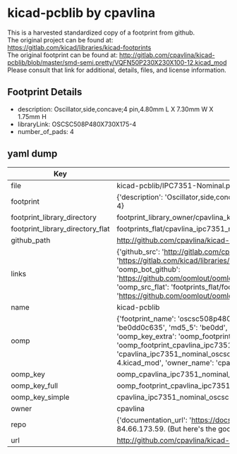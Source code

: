 # kicad-pcblib by cpavlina  
This is a harvested standardized copy of a footprint from github.  
The original project can be found at:  
https://gitlab.com/kicad/libraries/kicad-footprints  
The original footprint can be found at:
http://gitlab.com/cpavlina/kicad-pcblib/blob/master/smd-semi.pretty/VQFN50P230X230X100-12.kicad_mod
Please consult that link for additional, details, files, and license information.  
## Footprint Details
* description: Oscillator,side,concave;4 pin,4.80mm L X 7.30mm W X 1.75mm H  
* libraryLink: OSCSC508P480X730X175-4  
* number_of_pads: 4  
## yaml dump  
| Key | Value |  
| --- | --- |  
| file | kicad-pcblib/IPC7351-Nominal.pretty/OSCSC508P480X730X175-4.kicad_mod |  
| footprint | {'description': 'Oscillator,side,concave;4 pin,4.80mm L X 7.30mm W X 1.75mm H', 'libraryLink': 'OSCSC508P480X730X175-4', 'number_of_pads': 4} |  
| footprint_library_directory | footprint_library_owner/cpavlina_kicad-pcblib |  
| footprint_library_directory_flat | footprints_flat/cpavlina_ipc7351_nominal_oscsc508p480x730x175_4/working |  
| github_path | http://github.com/cpavlina/kicad-pcblib/blob/master/IPC7351-Nominal.pretty/OSCSC508P480X730X175-4.kicad_mod |  
| links | {'github_src': 'http://gitlab.com/cpavlina/kicad-pcblib/blob/master/smd-semi.pretty/VQFN50P230X230X100-12.kicad_mod', 'github_src_repo': 'https://gitlab.com/kicad/libraries/kicad-footprints', 'oomp_bot': 'footprints/cpavlina_ipc7351_nominal_oscsc508p480x730x175_4/working', 'oomp_bot_github': 'https://github.com/oomlout/oomlout_oomp_footprint_bot/tree/main/footprints/cpavlina_ipc7351_nominal_oscsc508p480x730x175_4/working', 'oomp_src_flat': 'footprints_flat/footprints_flat/cpavlina_ipc7351_nominal_oscsc508p480x730x175_4/working', 'oomp_src_flat_github': 'https://github.com/oomlout/oomlout_oomp_footprint_src/tree/main/footprints_flat/cpavlina_ipc7351_nominal_oscsc508p480x730x175_4/working'} |  
| name | kicad-pcblib |  
| oomp | {'footprint_name': 'oscsc508p480x730x175_4', 'library_name': 'ipc7351_nominal', 'md5': 'be0dd0c63592f6c89d2f4be32d4fec7a', 'md5_10': 'be0dd0c635', 'md5_5': 'be0dd', 'md5_6': 'be0dd0', 'oomp_key': 'oomp_cpavlina_ipc7351_nominal_oscsc508p480x730x175_4', 'oomp_key_extra': 'oomp_footprint_cpavlina_ipc7351_nominal_oscsc508p480x730x175_4', 'oomp_key_full': 'oomp_footprint_cpavlina_ipc7351_nominal_oscsc508p480x730x175_4_be0dd0', 'oomp_key_simple': 'cpavlina_ipc7351_nominal_oscsc508p480x730x175_4', 'original_filename': 'kicad-pcblib/IPC7351-Nominal.pretty/OSCSC508P480X730X175-4.kicad_mod', 'owner_name': 'cpavlina'} |  
| oomp_key | oomp_cpavlina_ipc7351_nominal_oscsc508p480x730x175_4 |  
| oomp_key_full | oomp_footprint_cpavlina_ipc7351_nominal_oscsc508p480x730x175_4 |  
| oomp_key_simple | cpavlina_ipc7351_nominal_oscsc508p480x730x175_4 |  
| owner | cpavlina |  
| repo | {'documentation_url': 'https://docs.github.com/rest/overview/resources-in-the-rest-api#rate-limiting', 'message': "API rate limit exceeded for 84.66.173.59. (But here's the good news: Authenticated requests get a higher rate limit. Check out the documentation for more details.)"} |  
| url | http://github.com/cpavlina/kicad-pcblib |  

